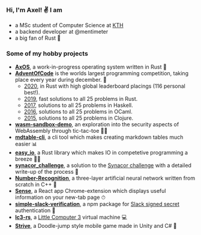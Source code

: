 ### Hi, I'm Axel! ✌️ I am
- a MSc student of Computer Science at [KTH](https://www.kth.se/en)
- a backend developer at @mentimeter
- a big fan of Rust 🦀

### Some of my hobby projects
- [**AxOS**](https://github.com/AxlLind/AxOS), a work-in-progress operating system written in Rust 🦀
- [**AdventOfCode**](https://adventofcode.com/) is the worlds largest programming competition, taking place every year during december. 🎄
  - [2020](https://github.com/AxlLind/AdventOfCode2020), in Rust with high global leaderboard placings (116 personal best!).
  - [2019](https://github.com/AxlLind/AdventOfCode2019), fast solutions to all 25 problems in Rust.
  - [2017](https://github.com/AxlLind/AdventOfCode2017), solutions to all 25 problems in Haskell.
  - [2016](https://github.com/AxlLind/AdventOfCode2016), solutions to all 25 problems in OCaml.
  - [2015](https://github.com/AxlLind/AdventOfCode2015), solutions to all 25 problems in Clojure.
- [**wasm-sandbox-demo**](https://github.com/AxlLind/wasm-sandbox-demo), an exploration into the security aspects of WebAssembly through tic-tac-toe 🕵️‍♀️
- [**mdtable-cli**](https://github.com/AxlLind/mdtable-cli), a cli tool which makes creating markdown tables much easier 📊
- [**easy_io**](https://github.com/AxlLind/easy_io), a Rust library which makes IO in competetive programming a breeze 🏃‍♀️
- [**synacor_challenge**](https://github.com/AxlLind/synacor_challenge), a solution to the [Synacor challenge](https://challenge.synacor.com/) with a detailed write-up of the process 🍻
- [**Number-Recognition**](https://github.com/AxlLind/Number-Recognition), a three-layer artificial neural network written from scratch in C++ 🤖
- [**Sense**](https://github.com/AxlLind/Sense), a React app Chrome-extension which displays useful information on your new-tab page ⏱
- [**simple-slack-verification**](https://github.com/AxlLind/simple-slack-verification), a npm package for [Slack signed secret](https://api.slack.com/authentication/verifying-requests-from-slack) authentication 🔐
- [**lc3-rs**](https://github.com/AxlLind/lc3-rs), a [Little Computer 3](https://en.wikipedia.org/wiki/Little_Computer_3) virtual machine 💻
- [**Strive**](https://github.com/AxlLind/Strive), a Doodle-jump style mobile game made in Unity and C# 📱
